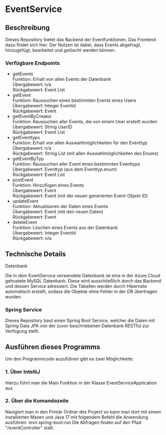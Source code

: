 # EventService
## Beschreibung

Dieses Repository bietet das Backend der Eventfunktionen. Das Frontend dazu findet sich hier. 
Der Nutzen ist dabei, dass Events abgefragt, hinzugefügt, bearbeitet und gelöscht werden können.

### Verfügbare Endpoints
- getEvents  
    Funktion: Erhalt von allen Events der Datenbank  
    Übergabewert: n/a  
    Rückgabewert: Event List  
- getEvent  
    Funktion: Raussuchen eines bestimmten Events eines Users  
    Übergabewert: Integer Eventid  
    Rückgabewert: Event  
- getEventByCreator  
    Funktion: Raussuchen aller Events, die von einem User erstellt wurden  
    Übergabewert: String UserID  
    Rückgabewert: Event List 
- getEventtyps  
    Funktion: Erhalt von allen Auswahlmöglichkeiten für den Eventtyp  
    Übergabewert: n/a  
    Rückgabewert: String List (mit allen Auswahlmöglichkeiten des Enums)  
- getEventByTyp  
    Funktion: Raussuchen aller Event eines bestimmten Eventtyps  
    Übergabewert: Eventtyp (aus dem Eventtyp.enum)  
    Rückgabewert: Event List   
- postEvent  
    Funktion: Hinzufügen eines Events  
    Übergabewert: Event  
    Rückgabewert: Event (mit der neuen generierten Event-Objekt ID)  
- updateEvent  
    Funktion: Aktualisieren der Daten eines Events  
    Übergabewert: Event (mit den neuen Daten)  
    Rückgabewert: Event  
- deleteEvent  
    Funktion: Löschen eines Events aus der Datenbank  
    Übergabewert: Integer EventId  
    Rückgabewert: n/a  

## Technische Details

Datenbank

Die in dem EventService verwendete Datenbank ist eine in der Azure Cloud gehostete MySQL Datenbank. Diese wird ausschließlich durch das Backend und dessen Service adressiert. Die Tabellen werden durch Hibernate automatisch erstellt, sodass die Objekte ohne Fehler in der DB übertragen wurden.

### Spring Service

Dieses Repository baut einen Spring Boot Service, welcher die Daten mit Spring Data JPA von der zuvor beschriebenen Datenbank RESTful zur Verfügung stellt.

## Ausführen dieses Programms

Um den Programmcode auzuführen gibt es zwei Möglichkeite:

### 1. Über IntelliJ

Hierzu führt man die Main Funktion in der Klasse EventServiceApplication aus

### 2. Über die Komandozeile

Navigiert man in den Primär Ordner des Project so kann man dort mit einem installierten Maven und Java 17 mit folgendem Befehl die Anwendung ausführen: mvn spring-boot:run
Die Abfragen finden auf den Pfad "/eventController" statt. 

